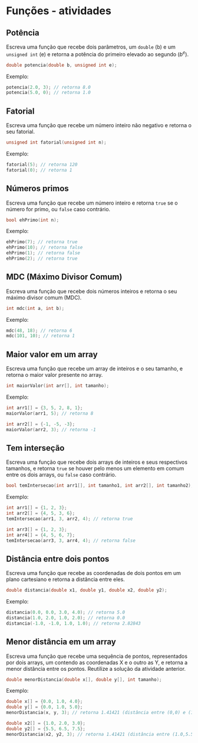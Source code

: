 # Funções - atividades

## Potência
Escreva uma função que recebe dois parâmetros, um `double` (b) e um `unsigned int` (e) e retorna a potência do primeiro elevado ao segundo ($b^e$).
```cpp
double potencia(double b, unsigned int e);
```
Exemplo:
```cpp
potencia(2.0, 3); // retorna 8.0
potencia(5.0, 0); // retorna 1.0
```

## Fatorial
Escreva uma função que recebe um número inteiro não negativo e retorna o seu fatorial.
```cpp
unsigned int fatorial(unsigned int n);
```
Exemplo:
```cpp
fatorial(5); // retorna 120
fatorial(0); // retorna 1
```

## Números primos
Escreva uma função que recebe um número inteiro e retorna `true` se o número for primo, ou `false` caso contrário.
```cpp
bool ehPrimo(int n);
```
Exemplo:
```cpp
ehPrimo(7); // retorna true
ehPrimo(10); // retorna false
ehPrimo(1); // retorna false
ehPrimo(2); // retorna true
``` 

## MDC (Máximo Divisor Comum)
Escreva uma função que recebe dois números inteiros e retorna o seu máximo divisor comum (MDC).
```cpp
int mdc(int a, int b);
```
Exemplo:
```cpp
mdc(48, 18); // retorna 6
mdc(101, 10); // retorna 1
```

## Maior valor em um array
Escreva uma função que recebe um array de inteiros e o seu tamanho, e retorna o maior valor presente no array.
```cpp
int maiorValor(int arr[], int tamanho);
```
Exemplo:
```cpp
int arr1[] = {3, 5, 2, 8, 1};
maiorValor(arr1, 5); // retorna 8

int arr2[] = {-1, -5, -3};
maiorValor(arr2, 3); // retorna -1
```

## Tem interseção
Escreva uma função que recebe dois arrays de inteiros e seus respectivos tamanhos, e retorna `true` se houver pelo menos um elemento em comum entre os dois arrays, ou `false` caso contrário.
```cpp
bool temIntersecao(int arr1[], int tamanho1, int arr2[], int tamanho2);
```
Exemplo:
```cpp
int arr1[] = {1, 2, 3};
int arr2[] = {4, 5, 3, 6};
temIntersecao(arr1, 3, arr2, 4); // retorna true

int arr3[] = {1, 2, 3};
int arr4[] = {4, 5, 6, 7};
temIntersecao(arr3, 3, arr4, 4); // retorna false
```

## Distância entre dois pontos
Escreva uma função que recebe as coordenadas de dois pontos em um plano cartesiano e retorna a distância entre eles.
```cpp
double distancia(double x1, double y1, double x2, double y2);
```
Exemplo:
```cpp
distancia(0.0, 0.0, 3.0, 4.0); // retorna 5.0
distancia(1.0, 2.0, 1.0, 2.0); // retorna 0.0
distancia(-1.0, -1.0, 1.0, 1.0); // retorna 2.82843
```

## Menor distância em um array
Escreva uma função que recebe uma sequência de pontos, representados por dois arrays, um contendo as coordenadas X e o outro as Y, e retorna a menor distância entre os pontos.
Reutilize a solução da atividade anterior.
```cpp
double menorDistancia(double x[], double y[], int tamanho);
```
Exemplo:
```cpp
double x[] = {0.0, 1.0, 4.0};
double y[] = {0.0, 1.0, 5.0};
menorDistancia(x, y, 3); // retorna 1.41421 (distância entre (0,0) e (1,1))

double x2[] = {1.0, 2.0, 3.0};
double y2[] = {5.5, 6.5, 7.5};
menorDistancia(x2, y2, 3); // retorna 1.41421 (distância entre (1.0,5.5) e (2.0,6.5))
```

